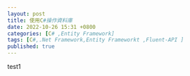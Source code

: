 ```yaml
---
layout: post
title: 使用C#操作資料庫
date: 2022-10-26 15:31 +0800
categories: [C# ,Entity Framework]
tags: [C#,.Net Framework,Entity Frameworkt ,Fluent-API ]
published: true 
---
```

test1
